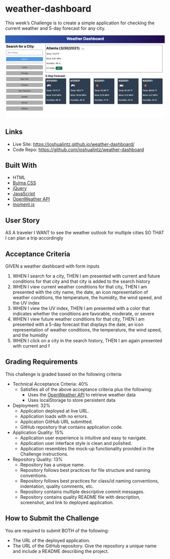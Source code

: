 # weather-dashboard

This week’s Challenge is to create a simple application for checking the current weather and 5-day forecast for any city.

<a href="https://joshualintz.github.io/weather-dashboard/"><img width="728" src="./assets/images/06-server-side-apis-homework-demo.png" alt="Mock-Up"></a>

## Links
* Live Site: https://joshualintz.github.io/weather-dashboard/
* Code Repo: https://github.com/joshualintz/weather-dashboard

## Built With
* HTML
* [Bulma CSS](https://bulma.io/)
* [jQuery](https://jquery.com/)
* [JavaScript](https://www.javascript.com/)
* [OpenWeather API](https://openweathermap.org/api/one-call-api)
* [moment.js](https://momentjs.com/)

## User Story

AS A traveler
I WANT to see the weather outlook for multiple cities
SO THAT I can plan a trip accordingly

## Acceptance Criteria

GIVEN a weather dashboard with form inputs

1. WHEN I search for a city, THEN I am presented with current and future conditions for that city and that city is added to the search history
2. WHEN I view current weather conditions for that city, THEN I am presented with the city name, the date, an icon representation of weather conditions, the temperature, the humidity, the wind speed, and the UV index
3. WHEN I view the UV index, THEN I am presented with a color that indicates whether the conditions are favorable, moderate, or severe
4. WHEN I view future weather conditions for that city, THEN I am presented with a 5-day forecast that displays the date, an icon representation of weather conditions, the temperature, the wind speed, and the humidity
5. WHEN I click on a city in the search history, THEN I am again presented with current and f

## Grading Requirements

This challenge is graded based on the following criteria:

* Technical Acceptance Criteria: 40%
    * Satisfies all of the above acceptance criteria plus the following:
        * Uses the [OpenWeather API](https://openweathermap.org/api/one-call-api) to retrieve weather data
        * Uses localStorage to store persistent data
* Deployment: 32%
    * Application deployed at live URL.
    * Application loads with no errors.
    * Application GitHub URL submitted.
    * GitHub repository that contains application code.
* Application Quality: 15%
    * Application user experience is intuitive and easy to navigate.
    * Application user interface style is clean and polished.
    * Application resembles the mock-up functionality provided in the Challenge instructions.
* Repository Quality: 13%
    * Repository has a unique name.
    * Repository follows best practices for file structure and naming conventions.
    * Repository follows best practices for class/id naming conventions, indentation, quality comments, etc.
    * Repository contains multiple descriptive commit messages.
    * Repository contains quality README file with description, screenshot, and link to deployed application.

## How to Submit the Challenge

You are required to submit BOTH of the following:
* The URL of the deployed application.
* The URL of the GitHub repository. Give the repository a unique name and include a README describing the project.